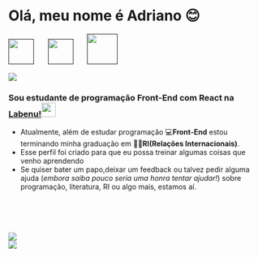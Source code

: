 # Olá, meu nome é Adriano :blush:

<a href=""><img src="https://64.media.tumblr.com/482803d41ac72337df99a6292b297f80/a4155e539c03dfb6-8b/s75x75_c1/1919ccf70f6db5955fc0d14f121b0a31be32753f.png" width="50"></a>
 &nbsp; &nbsp; &nbsp;
<a href=""><img src="https://www.flaticon.com/svg/static/icons/svg/2111/2111351.svg" width="50"></a> &nbsp; &nbsp; &nbsp;
<a href=""><img src="https://upload.wikimedia.org/wikipedia/commons/thumb/b/b2/Repl.it_logo.svg/1200px-Repl.it_logo.svg.png" width="60"></a>


<img src="https://media1.tenor.com/images/f0cd4ea07a8dcaad8480a947be38db13/tenor.gif?itemid=14797159">



### Sou estudante de programação Front-End com React na [Labenu!](https://www.labenu.com.br/)<img src="https://uploads-ssl.webflow.com/5e790d30d198385b09366d8f/5efbb5055f2478ba2bc322d0_icone_gif.gif" width="28"> 

<div align="left">
<ul>
 <li>Atualmente, além de estudar programação 💻<b>Front-End</b> estou terminando minha graduação em 👨‍🎓<b>RI(Relações Internacionais)</b>.</li>
 <li>Esse perfil foi criado para que eu possa treinar algumas coisas que venho aprendendo</li>
 <li>Se quiser bater um papo,deixar um feedback ou talvez pedir alguma ajuda (<i>embora saiba pouco seria uma honra tentar ajudar!</i>) sobre programação, literatura, RI ou algo mais, estamos aí.</li>
</ul>
</div>
<br>
<br>
<br>
<br>

<img  src="https://github-readme-stats.vercel.app/api?username=Pereira-Araujo&show_icons=true&theme=tokyonight" >
<br>
<a href="https://github.com/Pereira-Araujo/github-readme-stats"><img src="https://github-readme-stats.vercel.app/api/top-langs/?username=Pereira-Araujo&theme=tokyonight"></a>



